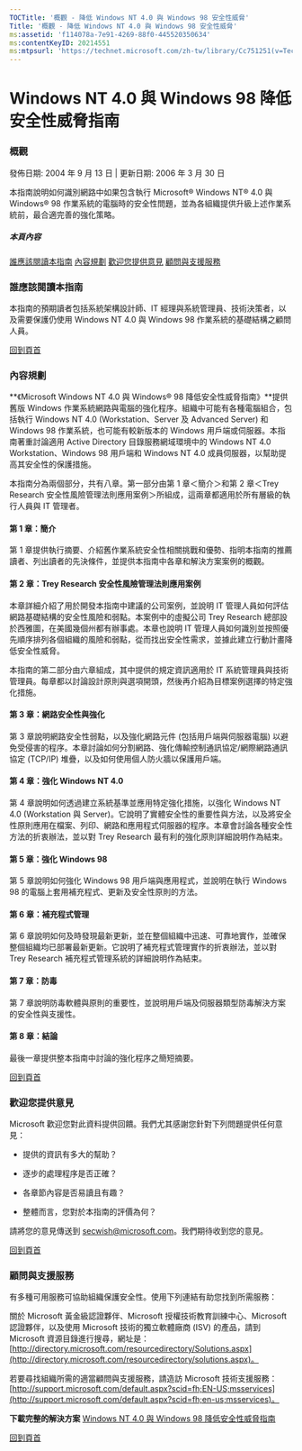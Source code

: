 ```yaml
---
TOCTitle: '概觀 - 降低 Windows NT 4.0 與 Windows 98 安全性威脅'
Title: '概觀 - 降低 Windows NT 4.0 與 Windows 98 安全性威脅'
ms:assetid: 'f114078a-7e91-4269-88f0-445520350634'
ms:contentKeyID: 20214551
ms:mtpsurl: 'https://technet.microsoft.com/zh-tw/library/Cc751251(v=TechNet.10)'
---
```


Windows NT 4.0 與 Windows 98 降低安全性威脅指南
===============================================

### 概觀

發佈日期: 2004 年 9 月 13 日 | 更新日期: 2006 年 3 月 30 日

本指南說明如何識別網路中如果包含執行 Microsoft® Windows NT® 4.0 與 Windows® 98 作業系統的電腦時的安全性問題，並為各組織提供升級上述作業系統前，最合適完善的強化策略。

##### 本頁內容

[](#edaa)[誰應該閱讀本指南](#edaa)
[](#ecaa)[內容規劃](#ecaa)
[](#ebaa)[歡迎您提供意見](#ebaa)
[](#eaaa)[顧問與支援服務](#eaaa)

### 誰應該閱讀本指南

本指南的預期讀者包括系統架構設計師、IT 經理與系統管理員、技術決策者，以及需要保護仍使用 Windows NT 4.0 與 Windows 98 作業系統的基礎結構之顧問人員。

[](#mainsection)[回到頁首](#mainsection)

### 內容規劃

**《Microsoft Windows NT 4.0 與 Windows® 98 降低安全性威脅指南》**提供舊版 Windows 作業系統網路與電腦的強化程序。組織中可能有各種電腦組合，包括執行 Windows NT 4.0 (Workstation、Server 及 Advanced Server) 和 Windows 98 作業系統，也可能有較新版本的 Windows 用戶端或伺服器。本指南著重討論適用 Active Directory 目錄服務網域環境中的 Windows NT 4.0 Workstation、Windows 98 用戶端和 Windows NT 4.0 成員伺服器，以幫助提高其安全性的保護措施。

本指南分為兩個部分，共有八章。第一部分由第 1 章＜簡介＞和第 2 章＜Trey Research 安全性風險管理法則應用案例＞所組成，這兩章都適用於所有層級的執行人員與 IT 管理者。

#### 第 1 章：簡介

第 1 章提供執行摘要、介紹舊作業系統安全性相關挑戰和優勢、指明本指南的推薦讀者、列出讀者的先決條件，並提供本指南中各章和解決方案案例的概觀。

#### 第 2 章：Trey Research 安全性風險管理法則應用案例

本章詳細介紹了用於開發本指南中建議的公司案例，並說明 IT 管理人員如何評估網路基礎結構的安全性風險和弱點。本案例中的虛擬公司 Trey Research 總部設於西雅圖，在美國幾個州都有辦事處。本章也說明 IT 管理人員如何識別並按照優先順序排列各個組織的風險和弱點，從而找出安全性需求，並據此建立行動計畫降低安全性威脅。

本指南的第二部分由六章組成，其中提供的規定資訊適用於 IT 系統管理員與技術管理員。每章都以討論設計原則與選項開頭，然後再介紹為目標案例選擇的特定強化措施。

#### 第 3 章：網路安全性與強化

第 3 章說明網路安全性弱點，以及強化網路元件 (包括用戶端與伺服器電腦) 以避免受侵害的程序。本章討論如何分割網路、強化傳輸控制通訊協定/網際網路通訊協定 (TCP/IP) 堆疊，以及如何使用個人防火牆以保護用戶端。

#### 第 4 章：強化 Windows NT 4.0

第 4 章說明如何透過建立系統基準並應用特定強化措施，以強化 Windows NT 4.0 (Workstation 與 Server)。它說明了實體安全性的重要性與方法，以及將安全性原則應用在檔案、列印、網路和應用程式伺服器的程序。本章會討論各種安全性方法的折衷辦法，並以對 Trey Research 最有利的強化原則詳細說明作為結束。

#### 第 5 章：強化 Windows 98

第 5 章說明如何強化 Windows 98 用戶端與應用程式，並說明在執行 Windows 98 的電腦上套用補充程式、更新及安全性原則的方法。

#### 第 6 章：補充程式管理

第 6 章說明如何及時發現最新更新，並在整個組織中迅速、可靠地實作，並確保整個組織均已部署最新更新。它說明了補充程式管理實作的折衷辦法，並以對 Trey Research 補充程式管理系統的詳細說明作為結束。

#### 第 7 章：防毒

第 7 章說明防毒軟體與原則的重要性，並說明用戶端及伺服器類型防毒解決方案的安全性與支援性。

#### 第 8 章：結論

最後一章提供整本指南中討論的強化程序之簡短摘要。

[](#mainsection)[回到頁首](#mainsection)

### 歡迎您提供意見

Microsoft 歡迎您對此資料提供回饋。我們尤其感謝您針對下列問題提供任何意見：

-   提供的資訊有多大的幫助？

-   逐步的處理程序是否正確？

-   各章節內容是否易讀且有趣？

-   整體而言，您對於本指南的評價為何？

請將您的意見傳送到 [secwish@microsoft.com](mailto:secwish@microsoft.com?subject=windowsxpsecurityguide)。我們期待收到您的意見。

[](#mainsection)[回到頁首](#mainsection)

### 顧問與支援服務

有多種可用服務可協助組織保護安全性。使用下列連結有助您找到所需服務：

關於 Microsoft 黃金級認證夥伴、Microsoft 授權技術教育訓練中心、Microsoft 認證夥伴，以及使用 Microsoft 技術的獨立軟體廠商 (ISV) 的產品，請到 Microsoft 資源目錄進行搜尋，網址是：[http://directory.microsoft.com/resourcedirectory/Solutions.aspx](http://directory.microsoft.com/resourcedirectory/solutions.aspx)。

若要尋找組織所需的適當顧問與支援服務，請造訪 Microsoft 技術支援服務：[http://support.microsoft.com/default.aspx?scid=fh;EN-US;msservices](http://support.microsoft.com/default.aspx?scid=fh;en-us;msservices)。

**下載完整的解決方案**
[Windows NT 4.0 與 Windows 98 降低安全性威脅指南](http://go.microsoft.com/fwlink/?linkid=32049)

[](#mainsection)[回到頁首](#mainsection)
